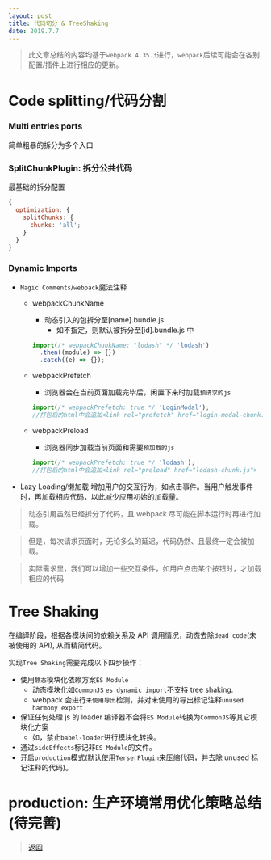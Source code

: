 ```yaml
---
layout: post
title: 代码切分 & TreeShaking
date: 2019.7.7
---
```


> 此文章总结的内容均基于`webpack 4.35.3`进行，`webpack`后续可能会在各别配置/插件上进行相应的更新。

# Code splitting/代码分割

### Multi entries ports

简单粗暴的拆分为多个入口

### SplitChunkPlugin: 拆分公共代码

最基础的拆分配置

```javascript
{
  optimization: {
    splitChunks: {
      chunks: 'all';
    }
  }
}
```

### Dynamic Imports

- `Magic Comments`/`webpack`魔法注释

  - webpackChunkName

    - 动态引入的包拆分至[name].bundle.js
      - 如不指定，则默认被拆分至[id].bundle.js 中

    ```javascript
    import(/* webpackChunkName: "lodash" */ 'lodash')
      .then((module) => {})
      .catch((e) => {});
    ```

  - webpackPrefetch

    - 浏览器会在当前页面加载完毕后，闲置下来时加载`预请求的js`

    ```javascript
    import(/* webpackPrefetch: true */ 'LoginModal');
    //打包后的html中会追加<link rel="prefetch" href="login-modal-chunk.js">
    ```

  - webpackPreload

    - 浏览器同步加载当前页面和需要`预加载的js`

    ```javascript
    import(/* webpackPrefetch: true */ 'lodash');
    //打包后的html中会追加<link rel="preload" href="lodash-chunk.js">
    ```

- Lazy Loading/懒加载
  增加用户的交互行为，如点击事件。当用户触发事件时，再加载相应代码，以此减少应用初始的加载量。

> 动态引用虽然已经拆分了代码，且 webpack 尽可能在脚本运行时再进行加载。

> 但是，每次请求页面时，无论多么的延迟，代码仍然、且最终一定会被加载。

> 实际需求里，我们可以增加一些交互条件，如用户点击某个按钮时，才加载相应的代码

# Tree Shaking

在编译阶段，根据各模块间的依赖关系及 API 调用情况，动态去除`dead code`(未被使用的 API), 从而精简代码。

实现`Tree Shaking`需要完成以下四步操作：

- 使用`静态`模块化依赖方案`ES Module`
  - 动态模块化如`CommonJS` `es dynamic import`不支持 tree shaking.
  - webpack 会进行`未使用导出`检测，并对未使用的导出标记注释`unused harmony export`
- 保证任何处理 js 的 loader 编译器不会将`ES Module`转换为`CommonJS`等其它模块化方案
  - 如，禁止`babel-loader`进行模块化转换。
- 通过`sideEffects`标记非`ES Module`的文件。
- 开启`production`模式(默认使用`TerserPlugin`来压缩代码，并去除 unused 标记注释的代码)。

# production: 生产环境常用优化策略总结(待完善)

> [返回]({{site.baseurl}}/webpack总结)
